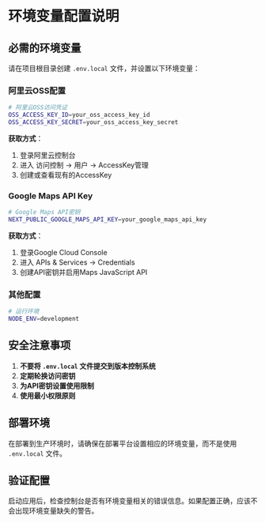 # 环境变量配置说明

## 必需的环境变量

请在项目根目录创建 `.env.local` 文件，并设置以下环境变量：

### 阿里云OSS配置
```bash
# 阿里云OSS访问凭证
OSS_ACCESS_KEY_ID=your_oss_access_key_id
OSS_ACCESS_KEY_SECRET=your_oss_access_key_secret
```

**获取方式**：
1. 登录阿里云控制台
2. 进入 访问控制 -> 用户 -> AccessKey管理
3. 创建或查看现有的AccessKey

### Google Maps API Key
```bash
# Google Maps API密钥
NEXT_PUBLIC_GOOGLE_MAPS_API_KEY=your_google_maps_api_key
```

**获取方式**：
1. 登录Google Cloud Console
2. 进入 APIs & Services -> Credentials
3. 创建API密钥并启用Maps JavaScript API

### 其他配置
```bash
# 运行环境
NODE_ENV=development
```

## 安全注意事项

1. **不要将 `.env.local` 文件提交到版本控制系统**
2. **定期轮换访问密钥**
3. **为API密钥设置使用限制**
4. **使用最小权限原则**

## 部署环境

在部署到生产环境时，请确保在部署平台设置相应的环境变量，而不是使用 `.env.local` 文件。

## 验证配置

启动应用后，检查控制台是否有环境变量相关的错误信息。如果配置正确，应该不会出现环境变量缺失的警告。
